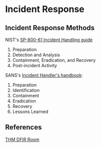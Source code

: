 # Incident Response




## Incident Response Methods

NIST's [SP-800-61 Incident Handling guide](https://nvlpubs.nist.gov/nistpubs/SpecialPublications/NIST.SP.800-61r2.pdf)

1.  Preparation
2.  Detection and Analysis
3.  Containment, Eradication, and Recovery
4.  Post-incident Activity

SANS's [Incident Handler's handbook](https://www.sans.org/white-papers/33901/):

1.  Preparation  
2.  Identification
3.  Containment
4.  Eradication
5.  Recovery
6.  Lessons Learned


## References

[THM DFIR Room](https://tryhackme.com/room/introductoryroomdfirmodule)